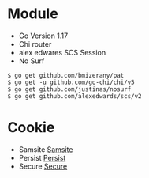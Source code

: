 
# Module
- Go Version 1.17
- Chi router
- alex edwares SCS Session
- No Surf
```
$ go get github.com/bmizerany/pat
$ go get -u github.com/go-chi/chi/v5
$ go get github.com/justinas/nosurf
$ go get github.com/alexedwards/scs/v2
```
# Cookie
- Samsite [Samsite](https://github.com/Nguyenthaiduc/go-web/Samsite.md)
- Persist [Persist](https://github.com/Nguyenthaiduc/go-web/Persist.md)
- Secure  [Secure](https://github.com/Nguyenthaiduc/go-web/Secure.md)